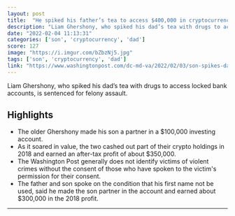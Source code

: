```yaml
---
layout: post
title:  "He spiked his father’s tea to access $400,000 in cryptocurrency. His dad awoke two days later."
description: "Liam Ghershony, who spiked his dad’s tea with drugs to access locked bank accounts, is sentenced for felony assault."
date: "2022-02-04 11:13:31"
categories: ['son', 'cryptocurrency', 'dad']
score: 127
image: "https://i.imgur.com/bZbzNj5.jpg"
tags: ['son', 'cryptocurrency', 'dad']
link: "https://www.washingtonpost.com/dc-md-va/2022/02/03/son-spikes-dads-tea-crypto/"
---
```


Liam Ghershony, who spiked his dad’s tea with drugs to access locked bank accounts, is sentenced for felony assault.

## Highlights

- The older Ghershony made his son a partner in a $100,000 investing account.
- As it soared in value, the two cashed out part of their crypto holdings in 2018 and earned an after-tax profit of about $350,000.
- The Washington Post generally does not identify victims of violent crimes without the consent of those who have spoken to the victim's permission for their consent.
- The father and son spoke on the condition that his first name not be used, said he made the son partner in the account and earned about $300,000 in the 2018 profit.

---
